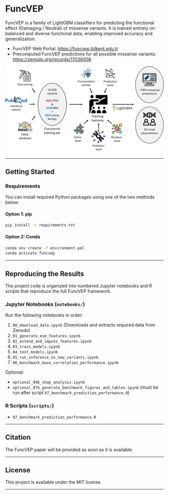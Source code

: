 # FuncVEP

FuncVEP is a family of LightGBM classifiers for predicting the functional effect (Damaging / Neutral) of missense variants. It is trained entirely on balanced and diverse functional data, enabling improved accuracy and generalization.

- FuncVEP Web Portal: https://funcvep.bilkent.edu.tr
- Precomputed FuncVEP predictions for all possible missense variants: https://zenodo.org/records/17036008

![FuncVEP Framework](resources/framework.png)

---

## Getting Started

### Requirements

You can install required Python packages using one of the two methods below:

#### Option 1: pip

```bash
pip install -r requirements.txt
```

#### Option 2: Conda

```bash
conda env create -f environment.yml
conda activate funcvep
```

---

## Reproducing the Results

The project code is organized into numbered Jupyter notebooks and R scripts that reproduce the full FuncVEP framework.

### Jupyter Notebooks (`notebooks/`)

Run the following notebooks in order:

1. `00_download_data.ipynb` (Downloads and extracts required data from Zenodo)
2. `01_generate_esm_features.ipynb`
3. `02_extend_and_impute_features.ipynb`
4. `03_train_models.ipynb`
5. `04_test_models.ipynb`
6. `05_run_inference_on_new_variants.ipynb`
7. `06_benchmark_mave_correlation_performance.ipynb`

Optional:
- `optional_04b_shap_analysis.ipynb`
- `optional_07b_generate_benchmark_figures_and_tables.ipynb` (must be run after script `07_benchmark_prediction_performance.R`)

### R Scripts (`scripts/`)

- `07_benchmark_prediction_performance.R`

---

## Citation

The FuncVEP paper will be provided as soon as it is available.

---

## License

This project is available under the MIT license.

---
